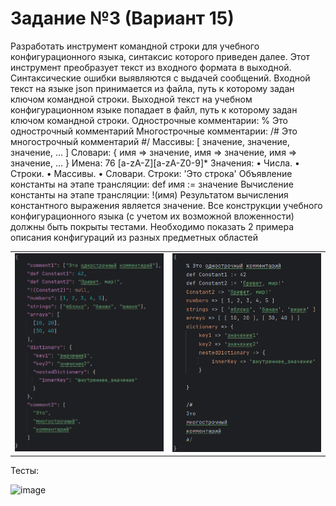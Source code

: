 # Задание №3 (Вариант 15)

Разработать инструмент командной строки для учебного конфигурационного
языка, синтаксис которого приведен далее. Этот инструмент преобразует текст из
входного формата в выходной. Синтаксические ошибки выявляются с выдачей
сообщений.
Входной текст на языке json принимается из файла, путь к которому задан
ключом командной строки. Выходной текст на учебном конфигурационном
языке попадает в файл, путь к которому задан ключом командной строки.
Однострочные комментарии:
% Это однострочный комментарий
Многострочные комментарии:
/#
Это многострочный
комментарий
#/
Массивы:
[ значение, значение, значение, ... ]
Словари:
{
 имя => значение,
 имя => значение,
 имя => значение,
 ...
}
Имена:
76
[a-zA-Z][a-zA-Z0-9]*
Значения:
• Числа.
• Строки.
• Массивы.
• Словари.
Строки:
'Это строка'
Объявление константы на этапе трансляции:
def имя := значение
Вычисление константы на этапе трансляции:
!(имя)
Результатом вычисления константного выражения является значение.
Все конструкции учебного конфигурационного языка (с учетом их
возможной вложенности) должны быть покрыты тестами. Необходимо показать 2
примера описания конфигураций из разных предметных областей

<table>
  <tr>
    <td>
      <img src="Image/конф_3_image1.png" alt="Json-файл" width="300">
    </td>
    <td>
      <img src="Image/Конф_3_image2.png" alt="test.conf" width="300">
    </td>
  </tr>
</table>

Тесты:

![image](https://github.com/user-attachments/assets/6f3c7ce5-74dc-40e1-a7fc-3cfff3361eb9)
